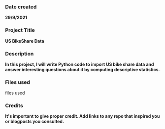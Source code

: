 ### Date created
**29/9/2021**

### Project Title
**US BikeShare Data**

### Description
**In this project, I will write Python code to import US bike share data and answer interesting questions about it by computing descriptive statistics.**

### Files used
files used

### Credits
**It's important to give proper credit. Add links to any repo that inspired you or blogposts you consulted.**

